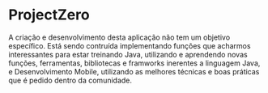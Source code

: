# ProjectZero

<div>
  
  A criação e desenvolvimento desta aplicação não tem um objetivo específico. Está sendo contruída implementando funções que acharmos interessantes para estar treinando Java, utilizando e aprendendo novas funções, ferramentas, bibliotecas e framworks inerentes a linguagem Java, e Desenvolvimento Mobile, utilizando as melhores técnicas e boas práticas que é pedido dentro da comunidade.
  
</div>
